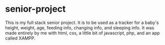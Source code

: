 # senior-project
This is my full stack senior project. It is to be used as a tracker for a baby's height, weight, age, feeding info, changing info, and sleeping info. It was made entirely by me with html, css, a little bit of javascript, php, and an app called XAMPP.
